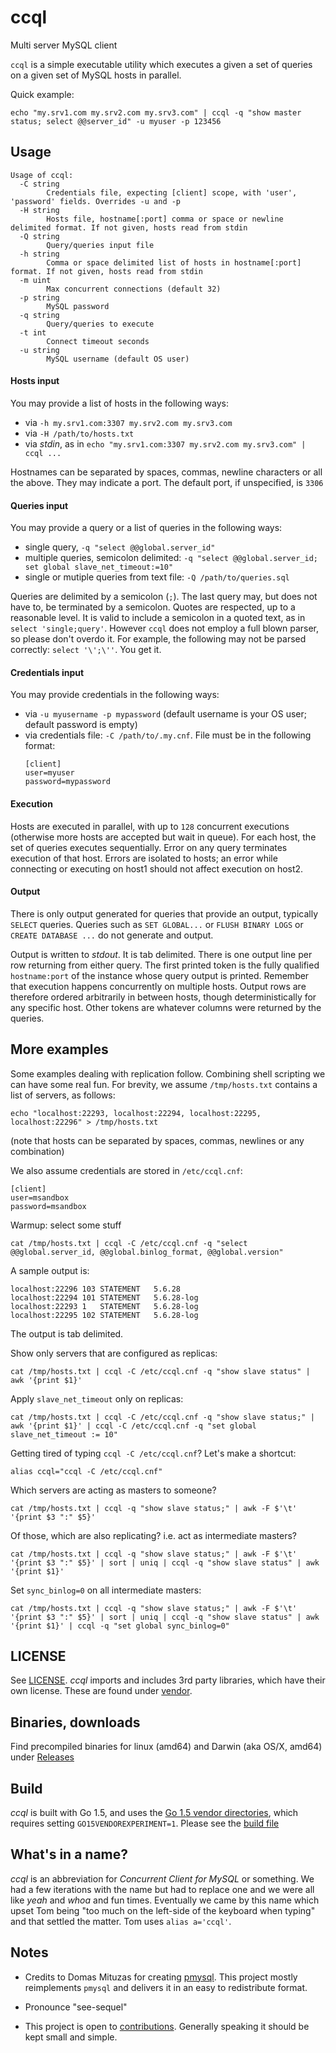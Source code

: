 # ccql
Multi server MySQL client

`ccql` is a simple executable utility which executes a given a set of queries on a given set of MySQL hosts
 in parallel.

Quick example:
```
echo "my.srv1.com my.srv2.com my.srv3.com" | ccql -q "show master status; select @@server_id" -u myuser -p 123456
```

## Usage

```
Usage of ccql:
  -C string
        Credentials file, expecting [client] scope, with 'user', 'password' fields. Overrides -u and -p
  -H string
    	Hosts file, hostname[:port] comma or space or newline delimited format. If not given, hosts read from stdin
  -Q string
    	Query/queries input file
  -h string
    	Comma or space delimited list of hosts in hostname[:port] format. If not given, hosts read from stdin
  -m uint
    	Max concurrent connections (default 32)
  -p string
    	MySQL password
  -q string
    	Query/queries to execute
  -t int
    	Connect timeout seconds
  -u string
    	MySQL username (default OS user)
```

#### Hosts input

You may provide a list of hosts in the following ways:
- via `-h my.srv1.com:3307 my.srv2.com my.srv3.com`
- via `-H /path/to/hosts.txt`
- via _stdin_, as in `echo "my.srv1.com:3307 my.srv2.com my.srv3.com" | ccql ...`

Hostnames can be separated by spaces, commas, newline characters or all the above.
They may indicate a port. The default port, if unspecified, is `3306`

#### Queries input

You may provide a query or a list of queries in the following ways:
- single query, `-q "select @@global.server_id"`
- multiple queries, semicolon delimited: `-q "select @@global.server_id; set global slave_net_timeout:=10"`
- single or mutiple queries from text file: `-Q /path/to/queries.sql`

Queries are delimited by a semicolon (`;`). The last query may, but does not have to, be terminated by a semicolon.
Quotes are respected, up to a reasonable level. It is valid to include a semicolon in a quoted text, as in `select 'single;query'`. However `ccql` does not employ a full blown parser, so please don't overdo it. For example, the following may not be parsed correctly: `select '\';\''`. You get it.

#### Credentials input

You may provide credentials in the following ways:
- via `-u myusername -p mypassword` (default username is your OS user; default password is empty)
- via credentials file: `-C /path/to/.my.cnf`. File must be in the following format:
  ```
  [client]
  user=myuser
  password=mypassword
  ```

#### Execution

Hosts are executed in parallel, with up to `128` concurrent executions (otherwise more hosts are accepted but wait in queue).
For each host, the set of queries executes sequentially. Error on any query terminates execution of that host.
Errors are isolated to hosts; an error while connecting or executing on host1 should not affect execution on host2.

#### Output

There is only output generated for queries that provide an output, typically `SELECT` queries. Queries such as
`SET GLOBAL...` or `FLUSH BINARY LOGS` or `CREATE DATABASE ...` do not generate and output.

Output is written to _stdout_. It is tab delimited. There is one output line per row returning from either query.
The first printed token is the fully qualified `hostname:port` of the instance whose query output is printed.
Remember that execution happens concurrently on multiple hosts. Output rows are therefore ordered arbitrarily
in between hosts, though deterministically for any specific host.
Other tokens are whatever columns were returned by the queries.

## More examples

Some examples dealing with replication follow. Combining shell scripting we can have some real fun.
For brevity, we assume `/tmp/hosts.txt` contains a list of servers, as follows:
```
echo "localhost:22293, localhost:22294, localhost:22295, localhost:22296" > /tmp/hosts.txt
```
(note that hosts can be separated by spaces, commas, newlines or any combination)

We also assume credentials are stored in `/etc/ccql.cnf`:
```
[client]
user=msandbox
password=msandbox
```

Warmup: select some stuff
```
cat /tmp/hosts.txt | ccql -C /etc/ccql.cnf -q "select @@global.server_id, @@global.binlog_format, @@global.version"
```
A sample output is:
```
localhost:22296	103	STATEMENT	5.6.28
localhost:22294	101	STATEMENT	5.6.28-log
localhost:22293	1	STATEMENT	5.6.28-log
localhost:22295	102	STATEMENT	5.6.28-log
```
The output is tab delimited.

Show only servers that are configured as replicas:
```
cat /tmp/hosts.txt | ccql -C /etc/ccql.cnf -q "show slave status" | awk '{print $1}'
```
Apply `slave_net_timeout` only on replicas:
```
cat /tmp/hosts.txt | ccql -C /etc/ccql.cnf -q "show slave status;" | awk '{print $1}' | ccql -C /etc/ccql.cnf -q "set global slave_net_timeout := 10"
```

Getting tired of typing `ccql -C /etc/ccql.cnf`? Let's make a shortcut:
```
alias ccql="ccql -C /etc/ccql.cnf"
```

Which servers are acting as masters to someone?
```
cat /tmp/hosts.txt | ccql -q "show slave status;" | awk -F $'\t' '{print $3 ":" $5}'
```

Of those, which are also replicating? i.e. act as intermediate masters?
```
cat /tmp/hosts.txt | ccql -q "show slave status;" | awk -F $'\t' '{print $3 ":" $5}' | sort | uniq | ccql -q "show slave status" | awk '{print $1}'
```

Set `sync_binlog=0` on all intermediate masters:
```
cat /tmp/hosts.txt | ccql -q "show slave status;" | awk -F $'\t' '{print $3 ":" $5}' | sort | uniq | ccql -q "show slave status" | awk '{print $1}' | ccql -q "set global sync_binlog=0"
```

## LICENSE

See [LICENSE](LICENSE). _ccql_ imports and includes 3rd party libraries, which have their own license. These are found under [vendor](vendor).

## Binaries, downloads

Find precompiled binaries for linux (amd64) and Darwin (aka OS/X, amd64) under [Releases](https://github.com/github/ccql/releases)

## Build

_ccql_ is built with Go 1.5, and uses the [Go 1.5 vendor directories](https://golang.org/cmd/go/#hdr-Vendor_Directories), which requires setting `GO15VENDOREXPERIMENT=1`.
Please see the [build file](build.sh)

## What's in a name?

_ccql_ is an abbreviation for _Concurrent Client for MySQL_ or something. We had a few iterations with the name
but had to replace one and we were all like _yeah_ and _whoa_ and fun times. Eventually we came by this name
which upset Tom being "too much on the left-side of the keyboard when typing" and that settled the matter.
Tom uses `alias a='ccql'`.

## Notes

- Credits to Domas Mituzas for creating [pmysql](http://dom.as/2010/08/12/pmysql-multi-server-mysql-client/).
This project mostly reimplements `pmysql` and delivers it in an easy to redistribute format.

- Pronounce "see-sequel"

- This project is open to [contributions](CONTRIBUTING.md). Generally speaking it should be kept small
and simple.
